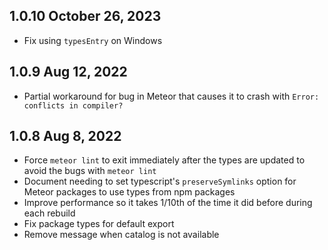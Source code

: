 ## 1.0.10 October 26, 2023

- Fix using `typesEntry` on Windows

## 1.0.9 Aug 12, 2022

- Partial workaround for bug in Meteor that causes it to crash with `Error: conflicts in compiler?` 

## 1.0.8 Aug 8, 2022

- Force `meteor lint` to exit immediately after the types are updated to avoid the bugs with `meteor lint`
- Document needing to set typescript's `preserveSymlinks` option for Meteor packages to use types from npm packages
- Improve performance so it takes 1/10th of the time it did before during each rebuild
- Fix package types for default export
- Remove message when catalog is not available
